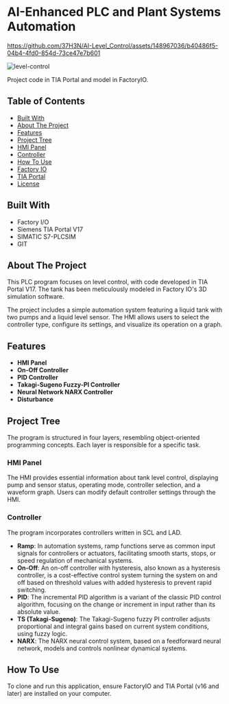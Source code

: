 # AI-Enhanced PLC and Plant Systems Automation




https://github.com/37H3N/AI-Level_Control/assets/148967036/b40486f5-04b4-4fd0-854d-73ce47e7b601


![level-control](https://github.com/37H3N/AI-Level_Control/assets/148967036/f92ba11a-08b3-4f76-92d0-f5def17af896)

Project code in TIA Portal and model in FactoryIO.

## Table of Contents
- [Built With](#built-with)
- [About The Project](#about-the-project)
- [Features](#features)
- [Project Tree](#project-tree)
- [HMI Panel](#hmi-panel)
- [Controller](#controller)
- [How To Use](#how-to-use)
- [Factory IO](#factory-io)
- [TIA Portal](#tia-portal)
- [License](#license)

## Built With
- Factory I/O
- Siemens TIA Portal V17
- SIMATIC S7-PLCSIM
- GIT

## About The Project
This PLC program focuses on level control, with code developed in TIA Portal V17. The tank has been meticulously modeled in Factory IO's 3D simulation software.

The project includes a simple automation system featuring a liquid tank with two pumps and a liquid level sensor. The HMI allows users to select the controller type, configure its settings, and visualize its operation on a graph.

## Features
- **HMI Panel**
- **On-Off Controller**
- **PID Controller**
- **Takagi-Sugeno Fuzzy-PI Controller**
- **Neural Network NARX Controller**
- **Disturbance**

## Project Tree
The program is structured in four layers, resembling object-oriented programming concepts. Each layer is responsible for a specific task.

### HMI Panel
The HMI provides essential information about tank level control, displaying pump and sensor status, operating mode, controller selection, and a waveform graph. Users can modify default controller settings through the HMI.

### Controller
The program incorporates controllers written in SCL and LAD.

- **Ramp**: In automation systems, ramp functions serve as common input signals for controllers or actuators, facilitating smooth starts, stops, or speed regulation of mechanical systems.
- **On-Off**: An on-off controller with hysteresis, also known as a hysteresis controller, is a cost-effective control system turning the system on and off based on threshold values with added hysteresis to prevent rapid switching.
- **PID**: The incremental PID algorithm is a variant of the classic PID control algorithm, focusing on the change or increment in input rather than its absolute value.
- **TS (Takagi-Sugeno)**: The Takagi-Sugeno fuzzy PI controller adjusts proportional and integral gains based on current system conditions, using fuzzy logic.
- **NARX**: The NARX neural control system, based on a feedforward neural network, models and controls nonlinear dynamical systems.

## How To Use
To clone and run this application, ensure FactoryIO and TIA Portal (v16 and later) are installed on your computer.


